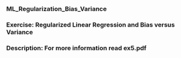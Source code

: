 ### ML_Regularization_Bias_Variance

### Exercise: Regularized Linear Regression and Bias versus Variance

### Description: For more information read ex5.pdf
